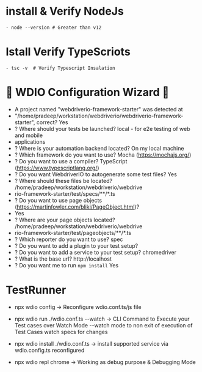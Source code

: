 # install & Verify NodeJs
    - node --version # Greater than v12

# Istall Verify TypeScriots
    - tsc -v  # Verify Typescript Insalation    


# 🤖 WDIO Configuration Wizard 🧙
- A project named "webdriverio-framework-starter" was detected at 
-  "/home/pradeep/workstation/webdriverio/webdriverio-framework-starter", correct? Yes
-  ? Where should your tests be launched? local - for e2e testing of web and mobile 
-  applications
- ? Where is your automation backend located? On my local machine
- ? Which framework do you want to use? Mocha (https://mochajs.org/)
- ? Do you want to use a compiler? TypeScript (https://www.typescriptlang.org/)
- ? Do you want WebdriverIO to autogenerate some test files? Yes
- ? Where should these files be located? /home/pradeep/workstation/webdriverio/webdrive
- rio-framework-starter/test/specs/**/*.ts
- ? Do you want to use page objects (https://martinfowler.com/bliki/PageObject.html)? 
- Yes
- ? Where are your page objects located? /home/pradeep/workstation/webdriverio/webdrive
- rio-framework-starter/test/pageobjects/**/*.ts
- ? Which reporter do you want to use? spec
- ? Do you want to add a plugin to your test setup? 
- ? Do you want to add a service to your test setup? chromedriver
- ? What is the base url? http://localhost
- ? Do you want me to run `npm install` Yes

# TestRunner
- npx wdio config -> Reconfigure wdio.conf.ts/js file
- npx wdio run ./wdio.conf.ts --watch -> CLI Command to Execute your Test cases over Watch Mode --watch mode to non exit of execution of Test Cases  watch specs for changes
- npx wdio install ./wdio.conf.ts -> install supported service via wdio.config.ts  reconfigured

- npx wdio repl chrome -> Working as debug purpose & Debugging Mode